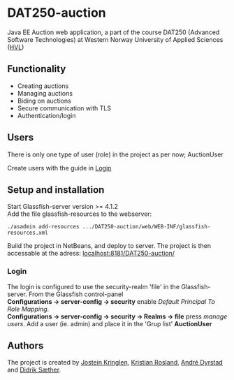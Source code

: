 # DAT250-auction
Java EE Auction web application, a part of the course DAT250 (Advanced Software Technologies) at Western Norway University of Applied Sciences ([HVL](https://www.hvl.no/))

## Functionality
* Creating auctions
* Managing auctions
* Biding on auctions
* Secure communication with TLS
* Authentication/login

## Users
There is only one type of user (role) in the project as per now;
AuctionUser

Create users with the guide in [Login](#Login)

## Setup and installation
Start Glassfish-server version >= 4.1.2  
Add the file glassfish-resources to the webserver:

```./asadmin add-resources .../DAT250-auction/web/WEB-INF/glassfish-resources.xml```

Build the project in NetBeans, and deploy to server.
The project is then accessable at the adress:
[localhost:8181/DAT250-auction/](https://localhost:8181/DAT250-auction/)

### Login
The login is configured to use the security-realm 'file' in the Glassfish-server.
From the Glassfish control-panel  
**Configurations -> server-config -> security** enable *Default Principal To Role Mapping*.  
**Configurations -> server-config -> security -> Realms -> file** press *manage users*.   Add a user (ie. admin) and place it in the 'Grup list' **AuctionUser**



## Authors
The project is created by [Jostein Kringlen](https://github.com/JosteinKringlen), [Kristian Rosland](https://github.com/Kristianrosland), [André Dyrstad](https://github.com/AndreDyrstad) and [Didrik Sæther](https://github.com/diddern).
